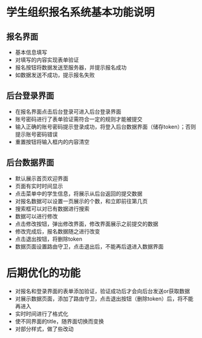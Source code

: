 # 学生组织报名系统基本功能说明
## 报名界面
- 基本信息填写
- 对填写的内容实现表单验证
- 报名按钮将数据发送至服务器，并提示报名成功
- 如数据发送不成功，提示报名失败
## 后台登录界面
- 在报名界面点击后台登录可进入后台登录界面
- 账号密码进行了表单验证需符合一定的规则才能被提交
- 输入正确的账号密码提示登录成功，将登入后台数据界面（储存token）；否则提示账号密码错误
- 重置按钮将输入框内的内容清空
## 后台数据界面
- 默认展示首页欢迎界面
- 页面有实时时间显示
- 点击菜单中的学生信息，将展示从后台返回的提交数据
- 对报名数据可以设置一页展示的个数，和立即前往第几页
- 搜索框可以对已有数据进行搜索
- 数据可以进行修改
- 点击修改按钮，弹出修改界面，修改界面展示之前提交的数据
- 修改完成后，报名数据随之进行改变
- 点击退出按钮，将删除token
- 数据页面设置路由守卫，点击退出后，不能再后退进入数据界面
# 后期优化的功能
- 对报名和登录界面的表单添加验证，验证成功后才会向后台发送or获取数据
- 对展示数据页面，添加了路由守卫，点击退出按钮（删除token）后，将不能再进入
- 实时时间进行了格式化
- 使不同界面的title，随界面切换而变换
- 对部分样式，做了些改动

